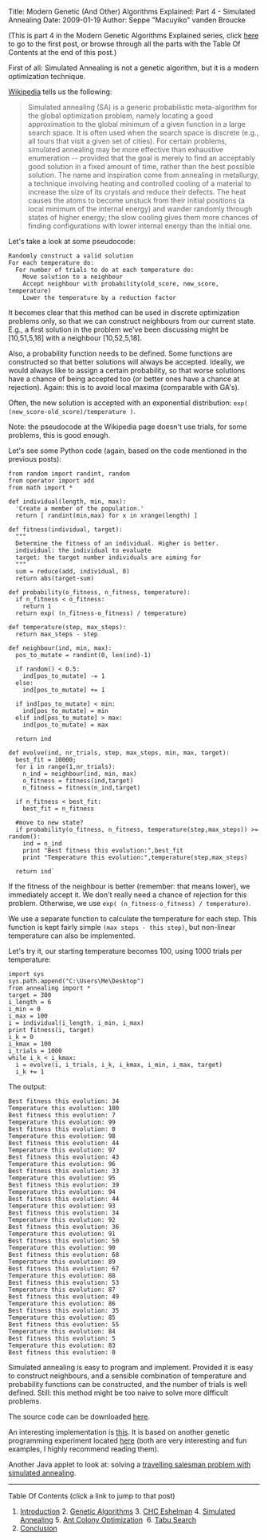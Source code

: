 Title: Modern Genetic (And Other) Algorithms Explained: Part 4 - Simulated Annealing
Date: 2009-01-19
Author: Seppe "Macuyiko" vanden Broucke

(This is part 4 in the Modern Genetic Algorithms Explained series, click [here](|filename|2009_01_modern-genetic-and-other-algorithms-1.md) to go to the first post, or browse through all the parts with the Table Of Contents at the end of this post.)  
First of all: Simulated Annealing is not a genetic algorithm, but it is a modern optimization technique.  
[Wikipedia](http://en.wikipedia.org/wiki/Simulated_Annealing) tells us the following:  
> Simulated annealing (SA) is a generic probabilistic meta-algorithm for the global optimization problem, namely locating a good approximation to the global minimum of a given function in a large search space. It is often used when the search space is discrete (e.g., all tours that visit a given set of cities). For certain problems, simulated annealing may be more effective than exhaustive enumeration -- provided that the goal is merely to find an acceptably good solution in a fixed amount of time, rather than the best possible solution.
> The name and inspiration come from annealing in metallurgy, a technique involving heating and controlled cooling of a material to increase the size of its crystals and reduce their defects. The heat causes the atoms to become unstuck from their initial positions (a local minimum of the internal energy) and wander randomly through states of higher energy; the slow cooling gives them more chances of finding configurations with lower internal energy than the initial one.
Let's take a look at some pseudocode:  
	Randomly construct a valid solution  	For each temperature do:  	  For number of trials to do at each temperature do:  	    Move solution to a neighbour  	    Accept neighbour with probability(old_score, new_score, temperature)  	    Lower the temperature by a reduction factor
It becomes clear that this method can be used in discrete optimization problems only, so that we can construct neighbours from our current state. E.g., a first solution in the problem we've been discussing might be [10,51,5,18] with a neighbour [10,52,5,18].  
Also, a probability function needs to be defined. Some functions are constructed so that better solutions will always be accepted. Ideally, we would always like to assign a certain probability, so that worse solutions have a chance of being accepted too (or better ones have a chance at rejection). Again: this is to avoid local maxima (comparable with GA's).  
Often, the new solution is accepted with an exponential distribution: `exp( (new_score-old_score)/temperature )`.  
Note: the pseudocode at the Wikipedia page doesn't use trials, for some problems, this is good enough.  
Let's see some Python code (again, based on the code mentioned in the previous posts):  	from random import randint, random  	from operator import add  	from math import *  
	def individual(length, min, max):  	  'Create a member of the population.'  	  return [ randint(min,max) for x in xrange(length) ]  
	def fitness(individual, target):  	  """  	  Determine the fitness of an individual. Higher is better.  	  individual: the individual to evaluate  	  target: the target number individuals are aiming for  	  """  	  sum = reduce(add, individual, 0)  	  return abs(target-sum)  
	def probability(o_fitness, n_fitness, temperature):  	  if n_fitness < o_fitness:  	    return 1  	  return exp( (n_fitness-o_fitness) / temperature)  
	def temperature(step, max_steps):  	  return max_steps - step  
	def neighbour(ind, min, max):  	  pos_to_mutate = randint(0, len(ind)-1)  
	  if random() < 0.5:  	    ind[pos_to_mutate] -= 1  	  else:  	    ind[pos_to_mutate] += 1    

	  if ind[pos_to_mutate] < min:  	    ind[pos_to_mutate] = min  	  elif ind[pos_to_mutate] > max:  	    ind[pos_to_mutate] = max  	  return ind  
	def evolve(ind, nr_trials, step, max_steps, min, max, target):  	  best_fit = 10000;  	  for i in range(1,nr_trials):  	    n_ind = neighbour(ind, min, max)  	    o_fitness = fitness(ind,target)  	    n_fitness = fitness(n_ind,target)    
	  if n_fitness < best_fit:  	    best_fit = n_fitness  
	  #move to new state?  	  if probability(o_fitness, n_fitness, temperature(step,max_steps)) >= random():  	    ind = n_ind  	    print "Best fitness this evolution:",best_fit  	    print "Temperature this evolution:",temperature(step,max_steps)  	
	  return ind`
If the fitness of the neighbour is better (remember: that means lower), we immediately accept it. We don't really need a chance of rejection for this problem. Otherwise, we use `exp( (n_fitness-o_fitness) / temperature)`.  
We use a separate function to calculate the temperature for each step. This function is kept fairly simple `(max steps - this step)`, but non-linear temperature can also be implemented.  
Let's try it, our starting temperature becomes 100, using 1000 trials per temperature:  

	import sys  	sys.path.append("C:\Users\Me\Desktop")  	from annealing import *  	target = 300  	i_length = 6  	i_min = 0  	i_max = 100  	i = individual(i_length, i_min, i_max)  	print fitness(i, target)  	i_k = 0  	i_kmax = 100  	i_trials = 1000  	while i_k < i_kmax:  	  i = evolve(i, i_trials, i_k, i_kmax, i_min, i_max, target)  	  i_k += 1

The output:  	Best fitness this evolution: 34  	Temperature this evolution: 100  	Best fitness this evolution: 7  	Temperature this evolution: 99  	Best fitness this evolution: 0  	Temperature this evolution: 98  	Best fitness this evolution: 44  	Temperature this evolution: 97  	Best fitness this evolution: 43  	Temperature this evolution: 96  	Best fitness this evolution: 33  	Temperature this evolution: 95  	Best fitness this evolution: 39  	Temperature this evolution: 94  	Best fitness this evolution: 44  	Temperature this evolution: 93  	Best fitness this evolution: 34  	Temperature this evolution: 92  	Best fitness this evolution: 36  	Temperature this evolution: 91  	Best fitness this evolution: 50  	Temperature this evolution: 90  	Best fitness this evolution: 68  	Temperature this evolution: 89  	Best fitness this evolution: 67  	Temperature this evolution: 88  	Best fitness this evolution: 53  	Temperature this evolution: 87  	Best fitness this evolution: 49  	Temperature this evolution: 86  	Best fitness this evolution: 35  	Temperature this evolution: 85  	Best fitness this evolution: 55  	Temperature this evolution: 84  	Best fitness this evolution: 5  	Temperature this evolution: 83  	Best fitness this evolution: 0
Simulated annealing is easy to program and implement. Provided it is easy to construct neighbours, and a sensible combination of temperature and probability functions can be constructed, and the number of trials is well defined. Still: this method might be too naive to solve more difficult problems.  
The source code can be downloaded [here](http://www.macuyiko.com/files/ga/ga_annealing.zip).  
An interesting implementation is [this](http://alteredqualia.com/visualization/evolve/). It is based on another genetic programming experiment located [here](http://rogeralsing.com/2008/12/07/genetic-programming-evolution-of-mona-lisa/) (both are very interesting and fun examples, I highly recommend reading them).  
Another Java applet to look at: solving a [travelling salesman problem with simulated annealing](http://www.heatonresearch.com/articles/64/page1.html).  -----Table Of Contents (click a link to jump to that post)1. [Introduction](|filename|2009_01_modern-genetic-and-other-algorithms-1.md)2. [Genetic Algorithms](|filename|2009_01_modern-genetic-and-other-algorithms-2.md)3. [CHC Eshelman](|filename|2009_01_modern-genetic-and-other-algorithms-3.md)4. [Simulated Annealing](|filename|2009_01_modern-genetic-and-other-algorithms-4.md)5. [Ant Colony Optimization](|filename|2009_01_modern-genetic-and-other-algorithms-5.md) 6. [Tabu Search](|filename|2009_01_modern-genetic-and-other-algorithms-6.md)7. [Conclusion](|filename|2009_01_modern-genetic-and-other-algorithms-7.md) 